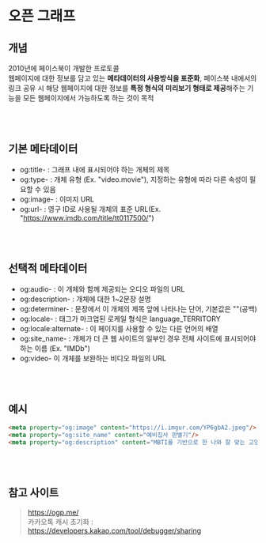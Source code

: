 # 오픈 그래프

## 개념

2010년에 페이스북이 개발한 프로토콜  
웹페이지에 대한 정보를 담고 있는 **메타데이터의 사용방식을 표준화**, 
페이스북 내에서의 링크 공유 시 해당 웹페이지에 대한 정보를 **특정 형식의 미리보기 형태로 제공**해주는 기능을 모든 웹페이지에서 가능하도록 하는 것이 목적

<br><br>

## 기본 메타데이터

* og:title- : 그래프 내에 표시되어야 하는 개체의 제목
* og:type- : 개체 유형 (Ex. "video.movie"), 지정하는 유형에 따라 다른 속성이 필요할 수 있음
* og:image- : 이미지 URL
* og:url- : 영구 ID로 사용될 개체의 표준 URL(Ex. "https://www.imdb.com/title/tt0117500/")

<br><br>

## 선택적 메타데이터

* og:audio- : 이 개체와 함께 제공되는 오디오 파일의 URL 
* og:description- : 개체에 대한 1~2문장 설명 
* og:determiner- : 문장에서 이 개체의 제목 앞에 나타나는 단어, 기본값은 ""(공백) 
* og:locale- : 태그가 마크업된 로케일 형식은 language_TERRITORY 
* og:locale:alternate- : 이 페이지를 사용할 수 있는 다른 언어의 배열 
* og:site_name- : 개체가 더 큰 웹 사이트의 일부인 경우 전체 사이트에 표시되어야 하는 이름 (Ex. "IMDb") 
* og:video- 이 개체를 보완하는 비디오 파일의 URL

<br><br>

## 예시

```html
<meta property="og:image" content="https://i.imgur.com/YP6gbA2.jpeg"/>
<meta property="og:site_name" content="예비집사 판별기"/>
<meta property="og:description" content="MBTI를 기반으로 한 나와 잘 맞는 고양이 찾기 🐈"/>
```

<br><br>

## 참고 사이트

> https://ogp.me/  
> 카카오톡 캐시 초기화 : https://developers.kakao.com/tool/debugger/sharing
